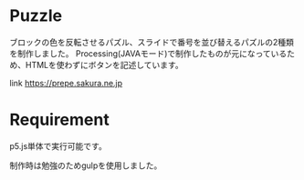 # Puzzle
ブロックの色を反転させるパズル、スライドで番号を並び替えるパズルの2種類を制作しました。
Processing(JAVAモード)で制作したものが元になっているため、HTMLを使わずにボタンを記述しています。

link https://prepe.sakura.ne.jp
 
# Requirement
 
p5.js単体で実行可能です。

制作時は勉強のためgulpを使用しました。
 
